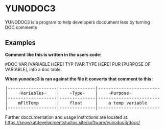 # YUNODOC3
YUNODOC3 is a program to help developers doccument less by turning DOC comments 


## Examples
**Comment like this is written in the users code:**


#DOC VAR [VARIABLE HERE] TYP [VAR TYPE HERE] PUR [PURPOSE OF VARIABLE], into a doc table.




**When yunodoc3 is ran against the file it converts that comment to this:**
<pre>
|-------------------|--------------|----------------------------------|
|    ~Variables~    |    ~Type~    |    ~Purpose~                     |
|-------------------|--------------|----------------------------------|
|    mFltTemp       |    float     |    a temp variable               |
|-------------------|--------------|----------------------------------| 
</pre>

Further doccumentation and usage instrctions are located at: https://snowkatdevelopmentstudios.site/software/yunodoc3/docs/
